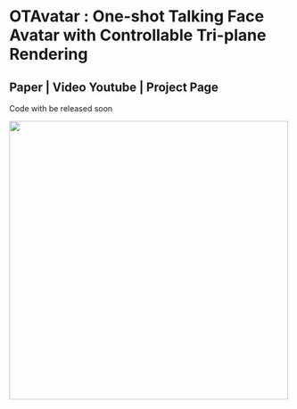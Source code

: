 # OTAvatar : One-shot Talking Face Avatar with Controllable Tri-plane Rendering
## Paper | Video Youtube | Project Page 
Code with be released soon

<img src="figures/demoFigure.pdf" width = "500px"/>
